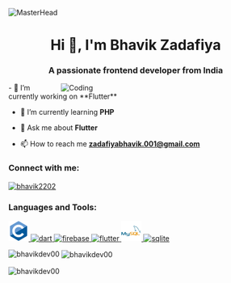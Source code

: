 ![MasterHead](https://img.freepik.com/free-vector/app-development-illustration_52683-47931.jpg?w=996&t=st=1693411269~exp=1693411869~hmac=19cdff14f707c41bd07a259f9f325589c500dde0be336ef40d716d70a6bc7c8e)

<h1 align="center">Hi 👋, I'm Bhavik Zadafiya</h1>
<h3 align="center">A passionate frontend developer from India</h3>
<img align="right" alt="Coding" width="400" src="https://cdn.dribbble.com/users/1162077/screenshots/3848914/programmer.gif">
- 🔭 I’m currently working on **Flutter**

- 🌱 I’m currently learning **PHP**

- 💬 Ask me about **Flutter**

- 📫 How to reach me **zadafiyabhavik.001@gmail.com**

<h3 align="left">Connect with me:</h3>
<p align="left">
<a href="https://instagram.com/bhavik2202" target="blank"><img align="center" src="https://raw.githubusercontent.com/rahuldkjain/github-profile-readme-generator/master/src/images/icons/Social/instagram.svg" alt="bhavik2202" height="30" width="40" /></a>
</p>

<h3 align="left">Languages and Tools:</h3>
<p align="left"> <a href="https://www.cprogramming.com/" target="_blank" rel="noreferrer"> <img src="https://raw.githubusercontent.com/devicons/devicon/master/icons/c/c-original.svg" alt="c" width="40" height="40"/> </a> <a href="https://dart.dev" target="_blank" rel="noreferrer"> <img src="https://www.vectorlogo.zone/logos/dartlang/dartlang-icon.svg" alt="dart" width="40" height="40"/> </a> <a href="https://firebase.google.com/" target="_blank" rel="noreferrer"> <img src="https://www.vectorlogo.zone/logos/firebase/firebase-icon.svg" alt="firebase" width="40" height="40"/> </a> <a href="https://flutter.dev" target="_blank" rel="noreferrer"> <img src="https://www.vectorlogo.zone/logos/flutterio/flutterio-icon.svg" alt="flutter" width="40" height="40"/> </a> <a href="https://www.mysql.com/" target="_blank" rel="noreferrer"> <img src="https://raw.githubusercontent.com/devicons/devicon/master/icons/mysql/mysql-original-wordmark.svg" alt="mysql" width="40" height="40"/> </a> <a href="https://www.sqlite.org/" target="_blank" rel="noreferrer"> <img src="https://www.vectorlogo.zone/logos/sqlite/sqlite-icon.svg" alt="sqlite" width="40" height="40"/> </a> </p>

<p><img align="left" src="https://github-readme-stats.vercel.app/api/top-langs?username=bhavikdev00&show_icons=true&locale=en&layout=compact" alt="bhavikdev00" /></p>

<p>&nbsp;<img align="center" src="https://github-readme-stats.vercel.app/api?username=bhavikdev00&show_icons=true&locale=en" alt="bhavikdev00" /></p>

<p><img align="center" src="https://github-readme-streak-stats.herokuapp.com/?user=bhavikdev00&" alt="bhavikdev00" /></p>
